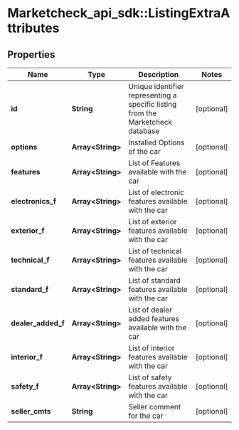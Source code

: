 # Marketcheck_api_sdk::ListingExtraAttributes

## Properties
Name | Type | Description | Notes
------------ | ------------- | ------------- | -------------
**id** | **String** | Unique identifier representing a specific listing from the Marketcheck database | [optional] 
**options** | **Array&lt;String&gt;** | Installed Options of the car | [optional] 
**features** | **Array&lt;String&gt;** | List of Features available with the car | [optional] 
**electronics_f** | **Array&lt;String&gt;** | List of electronic features available with the car | [optional] 
**exterior_f** | **Array&lt;String&gt;** | List of exterior features available with the car | [optional] 
**technical_f** | **Array&lt;String&gt;** | List of technical features available with the car | [optional] 
**standard_f** | **Array&lt;String&gt;** | List of standard features available with the car | [optional] 
**dealer_added_f** | **Array&lt;String&gt;** | List of dealer added features available with the car | [optional] 
**interior_f** | **Array&lt;String&gt;** | List of interior features available with the car | [optional] 
**safety_f** | **Array&lt;String&gt;** | List of safety features available with the car | [optional] 
**seller_cmts** | **String** | Seller comment for the car | [optional] 



